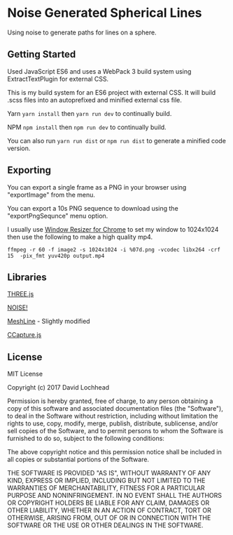 # Noise Generated Spherical Lines

Using noise to generate paths for lines on a sphere.

## Getting Started
Used JavaScript ES6 and uses a WebPack 3 build system using ExtractTextPlugin for external CSS.

This is my build system for an ES6 project with external CSS. It will build .scss files into an autoprefixed and minified external css file.

Yarn `yarn install` then `yarn run dev` to continually build.

NPM `npm install` then `npm run dev` to continually build.

You can also run `yarn run dist` or `npm run dist` to generate a minified code version.

## Exporting
You can export a single frame as a PNG in your browser using "exportImage" from the menu.

You can export a 10s PNG sequence to download using the "exportPngSequnce" menu option.

I usually use [Window Resizer for Chrome](https://chrome.google.com/webstore/detail/window-resizer/kkelicaakdanhinjdeammmilcgefonfh?hl=en) to set my window to 1024x1024 then use the following to make a high quality mp4.

`ffmpeg -r 60 -f image2 -s 1024x1024 -i %07d.png -vcodec libx264 -crf 15  -pix_fmt yuv420p output.mp4`

## Libraries

[THREE.js](https://threejs.org)

[NOISE!](https://github.com/josephg/noisejs)

[MeshLine](https://github.com/spite/THREE.MeshLine) - Slightly modified

[CCapture.js](https://github.com/spite/ccapture.js)

## License

MIT License

Copyright (c) 2017 David Lochhead

Permission is hereby granted, free of charge, to any person obtaining a copy
of this software and associated documentation files (the "Software"), to deal
in the Software without restriction, including without limitation the rights
to use, copy, modify, merge, publish, distribute, sublicense, and/or sell
copies of the Software, and to permit persons to whom the Software is
furnished to do so, subject to the following conditions:

The above copyright notice and this permission notice shall be included in all
copies or substantial portions of the Software.

THE SOFTWARE IS PROVIDED "AS IS", WITHOUT WARRANTY OF ANY KIND, EXPRESS OR
IMPLIED, INCLUDING BUT NOT LIMITED TO THE WARRANTIES OF MERCHANTABILITY,
FITNESS FOR A PARTICULAR PURPOSE AND NONINFRINGEMENT. IN NO EVENT SHALL THE
AUTHORS OR COPYRIGHT HOLDERS BE LIABLE FOR ANY CLAIM, DAMAGES OR OTHER
LIABILITY, WHETHER IN AN ACTION OF CONTRACT, TORT OR OTHERWISE, ARISING FROM,
OUT OF OR IN CONNECTION WITH THE SOFTWARE OR THE USE OR OTHER DEALINGS IN THE
SOFTWARE.
